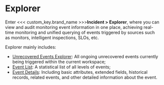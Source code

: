 # Explorer

Enter <<< custom_key.brand_name >>>**Incident > Explorer**, where you can view and audit monitoring event information in one place, achieving real-time monitoring and unified querying of events triggered by sources such as monitors, intelligent inspections, SLOs, etc.

Explorer mainly includes:

- [Unrecovered Events Explorer](./unrecovered-events.md): All ongoing unrecovered events currently being triggered within the current workspace;
- [Event List](./event-list.md): A statistical list of all levels of events;
- [Event Details](./event-details.md): Including basic attributes, extended fields, historical records, related events, and other detailed information about the event.